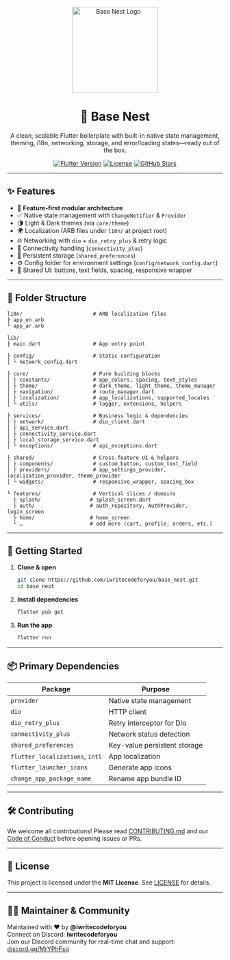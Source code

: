 <p align="center">
  <img src="https://drive.google.com/uc?export=view&id=1TZ9S72Het0zgPopCUBAnZe4vfnr1ZaDT" width="200" alt="Base Nest Logo" />
</p>

<h1 align="center">🐣 Base Nest</h1>

<p align="center">
  A clean, scalable Flutter boilerplate with built-in native state management, theming, i18n, networking, storage, and error/loading states—ready out of the box.
</p>

<p align="center">
  <a href="https://flutter.dev"><img src="https://img.shields.io/badge/flutter-%5E3.7.0-blue?logo=flutter&logoColor=white" alt="Flutter Version" /></a>
  <a href="https://github.com/iwritecodeforyou/base_nest/blob/main/LICENSE"><img src="https://img.shields.io/badge/license-MIT-success.svg" alt="License" /></a>
  <a href="https://github.com/iwritecodeforyou/base_nest/stargazers"><img src="https://img.shields.io/github/stars/iwritecodeforyou/base_nest?style=social" alt="GitHub Stars" /></a>
</p>

---

## ✨ Features

- 🚀 **Feature-first modular architecture**  
- ✅ Native state management with `ChangeNotifier` & `Provider`  
- 🌗 Light & Dark themes (via `core/theme`)  
- 🌍 Localization (ARB files under `l10n/` at project root)  
- 🌐 Networking with `dio` + `dio_retry_plus` & retry logic  
- 📶 Connectivity handling (`connectivity_plus`)  
- 💾 Persistent storage (`shared_preferences`)  
- ⚙️ Config folder for environment settings (`config/network_config.dart`)  
- 🧱 Shared UI: buttons, text fields, spacing, responsive wrapper  

---

## 📁 Folder Structure

```text
l10n/                       # ARB localization files
├ app_en.arb
└ app_ar.arb

lib/
├ main.dart                 # App entry point

├ config/                   # Static configuration
│ └ network_config.dart

├ core/                     # Pure building blocks
│ ├ constants/              # app_colors, spacing, text_styles
│ ├ theme/                  # dark_theme, light_theme, theme_manager
│ ├ navigation/             # route_manager.dart
│ ├ localization/           # app_localizations, supported_locales
│ └ utils/                  # logger, extensions, helpers

├ services/                 # Business logic & dependencies
│ ├ network/                # dio_client.dart
│ ├ api_service.dart
│ ├ connectivity_service.dart
│ ├ local_storage_service.dart
│ └ exceptions/             # api_exceptions.dart

├ shared/                   # Cross-feature UI & helpers
│ ├ components/             # custom_button, custom_text_field
│ ├ providers/              # app_settings_provider, localization_provider, theme_provider
│ └ widgets/                # responsive_wrapper, spacing_box

└ features/                 # Vertical slices / domains
  ├ splash/                # splash_screen.dart
  ├ auth/                  # auth_repository, AuthProvider, login_screen
  ├ home/                  # home_screen
  └ …                      # add more (cart, profile, orders, etc.)
```

---

## 🚀 Getting Started

1. **Clone & open**  
   ```bash
   git clone https://github.com/iwritecodeforyou/base_nest.git
   cd base_nest
   ```
2. **Install dependencies**  
   ```bash
   flutter pub get
   ```
3. **Run the app**  
   ```bash
   flutter run
   ```

---

## 📦 Primary Dependencies

| Package                         | Purpose                                           |
|---------------------------------|---------------------------------------------------|
| `provider`                      | Native state management                           |
| `dio`                           | HTTP client                                       |
| `dio_retry_plus`                | Retry interceptor for Dio                         |
| `connectivity_plus`             | Network status detection                          |
| `shared_preferences`            | Key-value persistent storage                      |
| `flutter_localizations`, `intl` | App localization                                  |
| `flutter_launcher_icons`        | Generate app icons                                |
| `change_app_package_name`       | Rename app bundle ID                              |

---

## 🛠 Contributing

We welcome all contributions! Please read [CONTRIBUTING.md](./CONTRIBUTING.md) and our [Code of Conduct](./CODE_OF_CONDUCT.md) before opening issues or PRs.

---

## 📄 License

This project is licensed under the **MIT License**. See [LICENSE](./LICENSE) for details.

---

## 👨‍💻 Maintainer & Community

Maintained with ❤️ by **@iwritecodeforyou**  
Connect on Discord: **iwritecodeforyou**  
Join our Discord community for real-time chat and support: [discord.gg/MrYPhFsq](https://discord.gg/MrYPhFsq)
